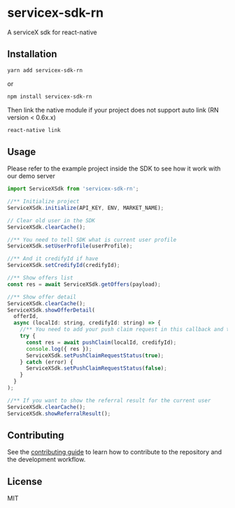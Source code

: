 # servicex-sdk-rn

A serviceX sdk for react-native

## Installation

```sh
yarn add servicex-sdk-rn
```

or

```sh
npm install servicex-sdk-rn
```

Then link the native module if your project does not support auto link (RN version < 0.6x.x)

```sh
react-native link
```

## Usage

Please refer to the example project inside the SDK to see how it work with our demo server

```js
import ServiceXSdk from 'servicex-sdk-rn';

//** Initialize project
ServiceXSdk.initialize(API_KEY, ENV, MARKET_NAME);

// Clear old user in the SDK
ServiceXSdk.clearCache();

//** You need to tell SDK what is current user profile
ServiceXSdk.setUserProfile(userProfile);

//** And it credifyId if have
ServiceXSdk.setCredifyId(credifyId);

//** Show offers list
const res = await ServiceXSdk.getOffers(payload);

//** Show offer detail
ServiceXSdk.clearCache();
ServiceXSdk.showOfferDetail(
  offerId,
  async (localId: string, credifyId: string) => {
    //** You need to add your push claim request in this callback and tell the SDK for the result
    try {
      const res = await pushClaim(localId, credifyId);
      console.log({ res });
      ServiceXSdk.setPushClaimRequestStatus(true);
    } catch (error) {
      ServiceXSdk.setPushClaimRequestStatus(false);
    }
  }
);

//** If you want to show the referral result for the current user
ServiceXSdk.clearCache();
ServiceXSdk.showReferralResult();
```

## Contributing

See the [contributing guide](CONTRIBUTING.md) to learn how to contribute to the repository and the development workflow.

## License

MIT

